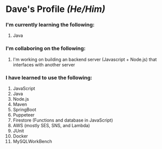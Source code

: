 # Dave's Profile *(He/Him)*

### I'm currently learning the following:
1. Java


### I'm collaboring on the following:
1. I'm working on building an backend server (Javascript + Node.js) that interfaces with another server

### I have learned to use the following:
1. JavaScript
2. Java
3. Node.js
4. Maven
5. SpringBoot
6. Puppeteer
7. Firestore (Functions and database in JavaScript)
8. AWS (mostly SES, SNS, and Lambda)
9. JUnit
10. Docker
11. MySQLWorkBench
